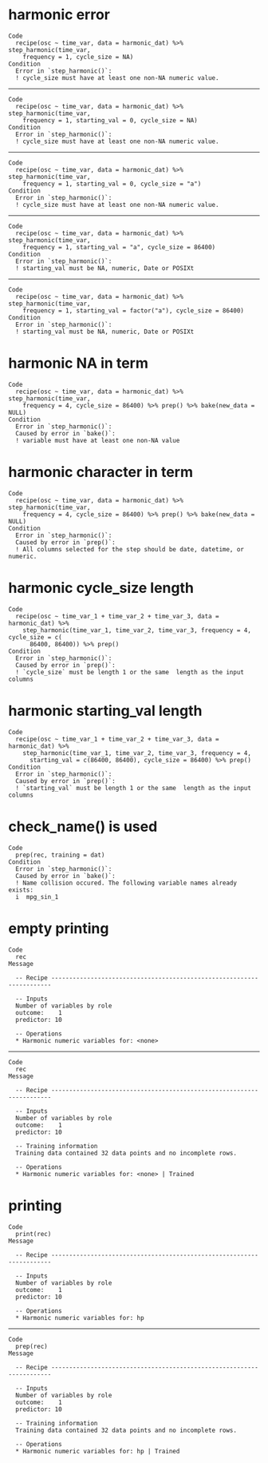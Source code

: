# harmonic error

    Code
      recipe(osc ~ time_var, data = harmonic_dat) %>% step_harmonic(time_var,
        frequency = 1, cycle_size = NA)
    Condition
      Error in `step_harmonic()`:
      ! cycle_size must have at least one non-NA numeric value.

---

    Code
      recipe(osc ~ time_var, data = harmonic_dat) %>% step_harmonic(time_var,
        frequency = 1, starting_val = 0, cycle_size = NA)
    Condition
      Error in `step_harmonic()`:
      ! cycle_size must have at least one non-NA numeric value.

---

    Code
      recipe(osc ~ time_var, data = harmonic_dat) %>% step_harmonic(time_var,
        frequency = 1, starting_val = 0, cycle_size = "a")
    Condition
      Error in `step_harmonic()`:
      ! cycle_size must have at least one non-NA numeric value.

---

    Code
      recipe(osc ~ time_var, data = harmonic_dat) %>% step_harmonic(time_var,
        frequency = 1, starting_val = "a", cycle_size = 86400)
    Condition
      Error in `step_harmonic()`:
      ! starting_val must be NA, numeric, Date or POSIXt

---

    Code
      recipe(osc ~ time_var, data = harmonic_dat) %>% step_harmonic(time_var,
        frequency = 1, starting_val = factor("a"), cycle_size = 86400)
    Condition
      Error in `step_harmonic()`:
      ! starting_val must be NA, numeric, Date or POSIXt

# harmonic NA in term

    Code
      recipe(osc ~ time_var, data = harmonic_dat) %>% step_harmonic(time_var,
        frequency = 4, cycle_size = 86400) %>% prep() %>% bake(new_data = NULL)
    Condition
      Error in `step_harmonic()`:
      Caused by error in `bake()`:
      ! variable must have at least one non-NA value

# harmonic character in term

    Code
      recipe(osc ~ time_var, data = harmonic_dat) %>% step_harmonic(time_var,
        frequency = 4, cycle_size = 86400) %>% prep() %>% bake(new_data = NULL)
    Condition
      Error in `step_harmonic()`:
      Caused by error in `prep()`:
      ! All columns selected for the step should be date, datetime, or numeric.

# harmonic cycle_size length

    Code
      recipe(osc ~ time_var_1 + time_var_2 + time_var_3, data = harmonic_dat) %>%
        step_harmonic(time_var_1, time_var_2, time_var_3, frequency = 4, cycle_size = c(
          86400, 86400)) %>% prep()
    Condition
      Error in `step_harmonic()`:
      Caused by error in `prep()`:
      ! `cycle_size` must be length 1 or the same  length as the input columns

# harmonic starting_val length

    Code
      recipe(osc ~ time_var_1 + time_var_2 + time_var_3, data = harmonic_dat) %>%
        step_harmonic(time_var_1, time_var_2, time_var_3, frequency = 4,
          starting_val = c(86400, 86400), cycle_size = 86400) %>% prep()
    Condition
      Error in `step_harmonic()`:
      Caused by error in `prep()`:
      ! `starting_val` must be length 1 or the same  length as the input columns

# check_name() is used

    Code
      prep(rec, training = dat)
    Condition
      Error in `step_harmonic()`:
      Caused by error in `bake()`:
      ! Name collision occured. The following variable names already exists:
      i  mpg_sin_1

# empty printing

    Code
      rec
    Message
      
      -- Recipe ----------------------------------------------------------------------
      
      -- Inputs 
      Number of variables by role
      outcome:    1
      predictor: 10
      
      -- Operations 
      * Harmonic numeric variables for: <none>

---

    Code
      rec
    Message
      
      -- Recipe ----------------------------------------------------------------------
      
      -- Inputs 
      Number of variables by role
      outcome:    1
      predictor: 10
      
      -- Training information 
      Training data contained 32 data points and no incomplete rows.
      
      -- Operations 
      * Harmonic numeric variables for: <none> | Trained

# printing

    Code
      print(rec)
    Message
      
      -- Recipe ----------------------------------------------------------------------
      
      -- Inputs 
      Number of variables by role
      outcome:    1
      predictor: 10
      
      -- Operations 
      * Harmonic numeric variables for: hp

---

    Code
      prep(rec)
    Message
      
      -- Recipe ----------------------------------------------------------------------
      
      -- Inputs 
      Number of variables by role
      outcome:    1
      predictor: 10
      
      -- Training information 
      Training data contained 32 data points and no incomplete rows.
      
      -- Operations 
      * Harmonic numeric variables for: hp | Trained

